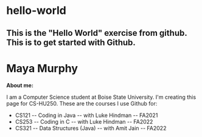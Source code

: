 # hello-world
This is the "Hello World" exercise from github. This is to get started with Github.
----
# Maya Murphy
**About me:**

I am a Computer Science student at Boise State University. I'm creating this page for CS-HU250. 
These are the courses I use Github for:
  - CS121 -- Coding in Java -- with Luke Hindman -- FA2021
  - CS253 -- Coding in C -- with Luke Hindman -- FA2022
  - CS321 -- Data Structures (Java) -- with Amit Jain -- FA2022
